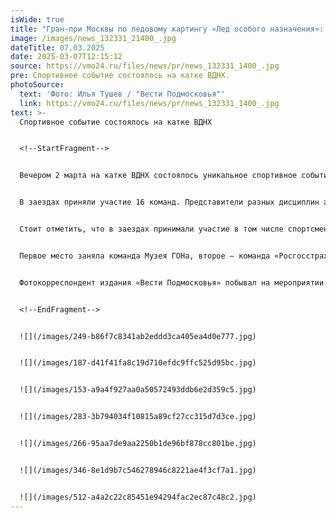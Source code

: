 ```yaml
---
isWide: true
title: "Гран-при Москвы по ледовому картингу «Лед особого назначения»: фоторепортаж"
image: /images/news_132331_21400_.jpg
dateTitle: 07.03.2025
date: 2025-03-07T12:15:12
source: https://vmo24.ru/files/news/pr/news_132331_1400_.jpg
pre: Спортивное событие состоялось на катке ВДНХ.
photoSource:
  text: 'Фото: Илья Тушев / "Вести Подмосковья"'
  link: https://vmo24.ru/files/news/pr/news_132331_1400_.jpg
text: >-
  Спортивное событие состоялось на катке ВДНХ


  <!--StartFragment-->


  Вечером 2 марта на катке ВДНХ состоялось уникальное спортивное событие — Гран-при Москвы по ледовому картингу «Лед особого назначения». Организаторами гонки выступили Музей Гаража особого назначения ФСО России, Дептранс Москвы и ВДНХ. 


  В заездах приняли участие 16 команд. Представители разных дисциплин авто- и мотоспорта соревновались на микроавтомобилях отечественного производства «МИКС Карт» с двигателем мощностью 9 л.с, способных развивать скорость до 90 км/ч на ледяной трассе. Специально к гонке были подготовлены 25 машин с шипованными шинами и воздухозаборниками, защищенными от ледяной крошки. 


  Стоит отметить, что в заездах принимали участие в том числе спортсмены с ограниченными возможностями здоровья.


  Первое место заняла команда Музея ГОНа, второе — команда «Росгосстрах Жизнь», а бронза досталась команде Russian Racing Group. Почетный приз завоевала команда «Картинг без границ». 


  Фотокорреспондент издания «Вести Подмосковья» побывал на мероприятии и запечатлел мгновения адреналина и драйва:


  <!--EndFragment-->


  ![](/images/249-b86f7c8341ab2eddd3ca405ea4d0e777.jpg)


  ![](/images/187-d41f41fa8c19d710efdc9ffc525d95bc.jpg)


  ![](/images/153-a9a4f927aa0a50572493ddb6e2d359c5.jpg)


  ![](/images/283-3b794034f10815a89cf27cc315d7d3ce.jpg)


  ![](/images/266-95aa7de9aa2250b1de96bf878cc801be.jpg)


  ![](/images/346-8e1d9b7c546278946c8221ae4f3cf7a1.jpg)


  ![](/images/512-a4a2c22c85451e94294fac2ec87c48c2.jpg)
---
```

